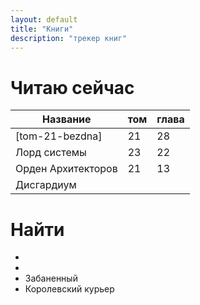 ```yaml
---
layout: default
title: "Книги"
description: "трекер книг"
---
```


# Читаю сейчас

 | Название           | том | глава |     
| --- | --- | --- | 
| [tom-21-bezdna]| 21| 28|     
| Лорд системы |  23   | 22   |   
|Орден Архитекторов | 21|13|
|  Дисгардиум             |     |       |     



# Найти

- 
- 
- Забаненный 
- Королевский курьер 


